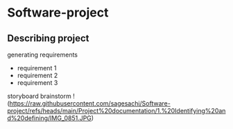 # Software-project
## Describing project

generating requirements
- requirement 1
- requirement 2
- requirement 3

storyboard brainstorm
!(https://raw.githubusercontent.com/sagesachi/Software-project/refs/heads/main/Project%20documentation/1.%20Identifying%20and%20defining/IMG_0851.JPG)
